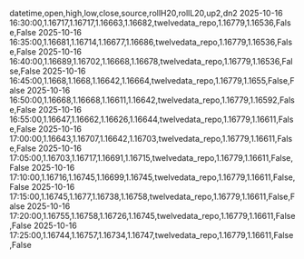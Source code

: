 datetime,open,high,low,close,source,rollH20,rollL20,up2,dn2
2025-10-16 16:30:00,1.16717,1.16717,1.16663,1.16682,twelvedata_repo,1.16779,1.16536,False,False
2025-10-16 16:35:00,1.16681,1.16714,1.16677,1.16686,twelvedata_repo,1.16779,1.16536,False,False
2025-10-16 16:40:00,1.16689,1.16702,1.16668,1.16678,twelvedata_repo,1.16779,1.16536,False,False
2025-10-16 16:45:00,1.1668,1.1668,1.16642,1.16664,twelvedata_repo,1.16779,1.1655,False,False
2025-10-16 16:50:00,1.16668,1.16668,1.16611,1.16642,twelvedata_repo,1.16779,1.16592,False,False
2025-10-16 16:55:00,1.16647,1.16662,1.16626,1.16644,twelvedata_repo,1.16779,1.16611,False,False
2025-10-16 17:00:00,1.16643,1.16707,1.16642,1.16703,twelvedata_repo,1.16779,1.16611,False,False
2025-10-16 17:05:00,1.16703,1.16717,1.16691,1.16715,twelvedata_repo,1.16779,1.16611,False,False
2025-10-16 17:10:00,1.16716,1.16745,1.16699,1.16745,twelvedata_repo,1.16779,1.16611,False,False
2025-10-16 17:15:00,1.16745,1.1677,1.16738,1.16758,twelvedata_repo,1.16779,1.16611,False,False
2025-10-16 17:20:00,1.16755,1.16758,1.16726,1.16745,twelvedata_repo,1.16779,1.16611,False,False
2025-10-16 17:25:00,1.16744,1.16757,1.16734,1.16747,twelvedata_repo,1.16779,1.16611,False,False
